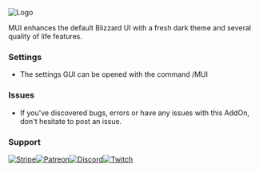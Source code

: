 ![Logo](https://i.imgur.com/UOP4H0K.png)

MUI enhances the default Blizzard UI with a fresh dark theme and several quality of life features.

### Settings
- The settings GUI can be opened with the command /MUI

### Issues
- If you've discovered bugs, errors or have any issues with this AddOn, don't hesitate to post an issue.

### Support
[![Stripe](https://i.imgur.com/wiGEh0c.png)](https://buy.stripe.com/dR63cc6Fgaak3GodQR)[![Patreon](https://i.imgur.com/LcgGYOK.png)](https://patreon.com/MUIAddOn)[![Discord](https://i.imgur.com/YiiKDNw.png)](https://discord.gg/bkNyszUb5q)[![Twitch](https://i.imgur.com/Y7MfwoU.png)](https://twitch.tv/muleyo)
